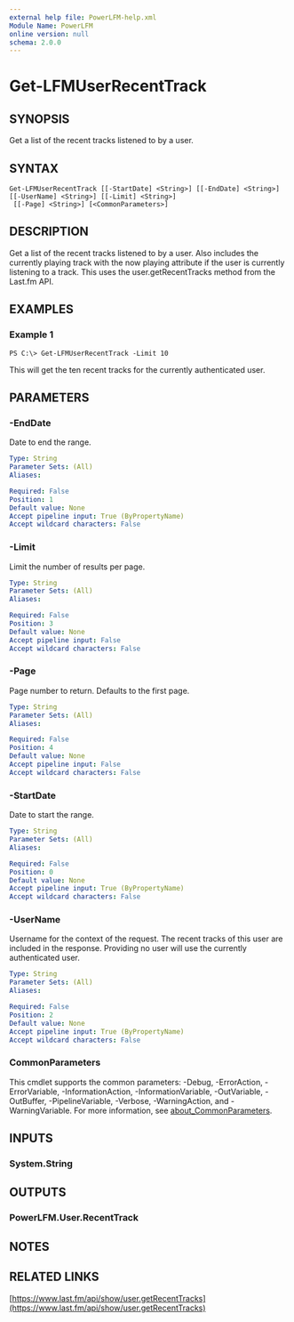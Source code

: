 ```yaml
---
external help file: PowerLFM-help.xml
Module Name: PowerLFM
online version: null
schema: 2.0.0
---
```


# Get-LFMUserRecentTrack

## SYNOPSIS

Get a list of the recent tracks listened to by a user.

## SYNTAX

```text
Get-LFMUserRecentTrack [[-StartDate] <String>] [[-EndDate] <String>] [[-UserName] <String>] [[-Limit] <String>]
 [[-Page] <String>] [<CommonParameters>]
```

## DESCRIPTION

Get a list of the recent tracks listened to by a user. Also includes the currently playing track with the now playing attribute if the user is currently listening to a track. This uses the user.getRecentTracks method from the Last.fm API.

## EXAMPLES

### Example 1

```text
PS C:\> Get-LFMUserRecentTrack -Limit 10
```

This will get the ten recent tracks for the currently authenticated user.

## PARAMETERS

### -EndDate

Date to end the range.

```yaml
Type: String
Parameter Sets: (All)
Aliases:

Required: False
Position: 1
Default value: None
Accept pipeline input: True (ByPropertyName)
Accept wildcard characters: False
```

### -Limit

Limit the number of results per page.

```yaml
Type: String
Parameter Sets: (All)
Aliases:

Required: False
Position: 3
Default value: None
Accept pipeline input: False
Accept wildcard characters: False
```

### -Page

Page number to return. Defaults to the first page.

```yaml
Type: String
Parameter Sets: (All)
Aliases:

Required: False
Position: 4
Default value: None
Accept pipeline input: False
Accept wildcard characters: False
```

### -StartDate

Date to start the range.

```yaml
Type: String
Parameter Sets: (All)
Aliases:

Required: False
Position: 0
Default value: None
Accept pipeline input: True (ByPropertyName)
Accept wildcard characters: False
```

### -UserName

Username for the context of the request. The recent tracks of this user are included in the response. Providing no user will use the currently authenticated user.

```yaml
Type: String
Parameter Sets: (All)
Aliases:

Required: False
Position: 2
Default value: None
Accept pipeline input: True (ByPropertyName)
Accept wildcard characters: False
```

### CommonParameters

This cmdlet supports the common parameters: -Debug, -ErrorAction, -ErrorVariable, -InformationAction, -InformationVariable, -OutVariable, -OutBuffer, -PipelineVariable, -Verbose, -WarningAction, and -WarningVariable. For more information, see [about\_CommonParameters](http://go.microsoft.com/fwlink/?LinkID=113216).

## INPUTS

### System.String

## OUTPUTS

### PowerLFM.User.RecentTrack

## NOTES

## RELATED LINKS

[https://www.last.fm/api/show/user.getRecentTracks](https://www.last.fm/api/show/user.getRecentTracks)

